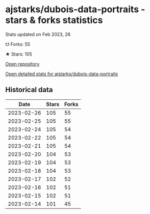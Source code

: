 # ajstarks/dubois-data-portraits - stars & forks statistics

Stats updated on Feb 2023, 26

☋ Forks: 55

★ Stars: 105

[Open repository](https://github.com/ajstarks/dubois-data-portraits)

[Open detailed stats for ajstarks/dubois-data-portraits](https://reviewgithub.com/rep/ajstarks/dubois-data-portraits)

## Historical data
| Date | Stars | Forks |
|------|-------|-------|
| 2023-02-26 | 105 | 55 | 
| 2023-02-25 | 105 | 55 | 
| 2023-02-24 | 105 | 54 | 
| 2023-02-22 | 105 | 54 | 
| 2023-02-21 | 105 | 54 | 
| 2023-02-20 | 104 | 53 | 
| 2023-02-19 | 104 | 53 | 
| 2023-02-18 | 104 | 53 | 
| 2023-02-17 | 102 | 52 | 
| 2023-02-16 | 102 | 51 | 
| 2023-02-15 | 102 | 51 | 
| 2023-02-14 | 101 | 45 | 

